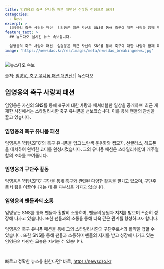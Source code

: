 ```yaml
---
title: 임영웅의 축구 유니폼 패션 대변신 신상품 런칭으로 화제!
categories:
  - News
excerpt: >
  임영웅의 축구 사랑과 패션  임영웅은 최근 자신의 SNS를 통해 축구에 대한 사랑과 함께 패셔너블한 일상을 …
feature_text: >
  ## 뉴스다오 실시간 뉴스 속보입니다.

  임영웅의 축구 사랑과 패션  임영웅은 최근 자신의 SNS를 통해 축구에 대한 사랑과 함께 패셔너블한 일상을 …
image: 'https://newsdao.kr/res/images/meta/newsdao_breakingnews.jpg'
---
```


![뉴스다오 속보](https://newsdao.kr/res/images/meta/newsdao_breakingnews.jpg)

<p>출처: <a href="https://newsdao.kr/4661" rel="dofollow">임영웅, 축구 유니폼 패션 대변신!</a> | 뉴스다오</p>

<h2 data-ke-size="size26">임영웅의 축구 사랑과 패션</h2>
임영웅은 자신의 SNS를 통해 축구에 대한 사랑과 패셔너블한 일상을 공개하며, 최근 게재한 사진에서는 스타일리시한 축구 유니폼을 선보였습니다. 이를 통해 팬들의 관심을 끌고 있습니다.

<h3>임영웅의 축구 유니폼 패션</h3>
임영웅은 '리턴즈FC'의 축구 유니폼을 입고 노란색 운동화와 캡모자, 선글라스, 헤드폰을 매치하여 완벽한 코디를 완성시켰습니다. 그의 유니폼 패션은 스타일리쉬함과 캐주얼함의 조화를 보여줍니다.

<h3>임영웅의 구단주 활동</h3>
임영웅은 '리턴즈FC' 구단을 통해 축구와 관련된 다양한 활동을 펼치고 있으며, 구단주로서 팀을 이끌어나가는 데 큰 자부심을 가지고 있습니다.

<h3>임영웅의 팬들과의 소통</h3>
임영웅은 SNS를 통해 팬들과 활발히 소통하며, 팬들의 응원과 지지를 받으며 꾸준히 성장해 나가고 있습니다. 또한 팬들과의 소통을 통해 더욱 깊은 관계를 형성하고자 합니다. 

임영웅의 축구 유니폼 패션을 통해 그의 스타일리시함과 구단주로서의 활약을 접할 수 있습니다. 또한 SNS를 통해 팬들과 소통하며 팬들의 지지를 받고 성장해 나가고 있는 임영웅의 다양한 모습을 지켜볼 수 있습니다. <p data-ke-size="size16">&nbsp;</p> 

빠르고 정확한 뉴스를 원한다면? 바로, <a href="https://newsdao.kr" rel="dofollow">https://newsdao.kr</a>


